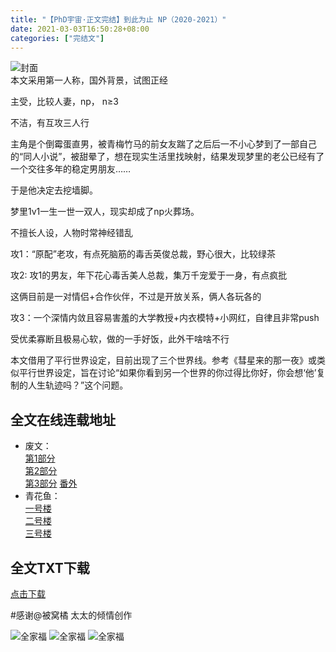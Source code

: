 ```yaml
---
title: "【PhD宇宙·正文完结】到此为止 NP（2020-2021）"
date: 2021-03-03T16:50:28+08:00
categories: ["完结文"]
---
```

![封面](/images/thatsit.jpeg)  
本文采用第一人称，国外背景，试图正经  

主受，比较人妻，np， n≥3  

不洁，有互攻三人行  

主角是个倒霉蛋直男，被青梅竹马的前女友踹了之后后一不小心梦到了一部自己的“同人小说”，被甜晕了，想在现实生活里找映射，结果发现梦里的老公已经有了一个交往多年的稳定男朋友……  

于是他决定去挖墙脚。  

梦里1v1一生一世一双人，现实却成了np火葬场。  

不擅长人设，人物时常神经错乱  

攻1：“原配”老攻，有点死脑筋的毒舌英俊总裁，野心很大，比较绿茶  

攻2:   攻1的男友，年下花心毒舌美人总裁，集万千宠爱于一身，有点疯批  

这俩目前是一对情侣+合作伙伴，不过是开放关系，俩人各玩各的  

攻3：一个深情内敛且容易害羞的大学教授+内衣模特+小网红，自律且非常push  

受优柔寡断且极易心软，做的一手好饭，此外干啥啥不行  

本文借用了平行世界设定，目前出现了三个世界线。参考《彗星来的那一夜》或类似平行世界设定，旨在讨论“如果你看到另一个世界的你过得比你好，你会想‘他’复制的人生轨迹吗？”这个问题。  

## 全文在线连载地址

- 废文： <br> [第1部分](https://www.sosad.fun/threads/96690/profile "废文专栏")  
[第2部分](https://www.sosad.fun/threads/96690/profile "废文专栏")  
[第3部分](https://www.sosad.fun/threads/96935/profile "废文专栏") 
[番外](https://www.sosad.fun/threads/114589/profile "废文专栏")  
-  青花鱼： <br> [一号楼](https://allcp.net/forum.php?mod=viewthread&tid=74323&extra= "访问链接")  
[二号楼](https://allcp.net/forum.php?mod=viewthread&tid=75174&extra= "访问链接")  
[三号楼](https://allcp.net/forum.php?mod=viewthread&tid=76539&extra= "访问链接")


## 全文TXT下载

[点击下载](/downloads/PhD平行世界-到此为止NPby贝塞尔.txt)

#感谢@被窝橘 太太的倾情创作

![全家福](/images/4psetting.jpg)
![全家福](/images/4psetting2.jpg)
![全家福](/images/4psetting.jpg)


